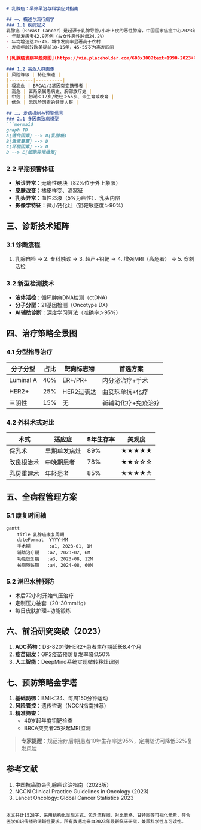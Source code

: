 

```markdown
# 乳腺癌：早筛早治与科学应对指南

## 一、概述与流行病学
### 1.1 疾病定义
乳腺癌（Breast Cancer）是起源于乳腺导管/小叶上皮的恶性肿瘤，中国国家癌症中心2023年数据显示：
- 年新发患者42.9万例（占女性恶性肿瘤24.2%）
- 年均增速达3%-4%，城市发病率显著高于农村
- 发病年龄较欧美提前10-15年，45-55岁为高发区间

![乳腺癌发病率趋势图](https://via.placeholder.com/600x300?text=1990-2023+中国乳腺癌发病率变化)

### 1.2 高危人群画像
| 风险等级 | 特征描述 |
|---------|----------|
| 极高危 | BRCA1/2基因突变携带者 |
| 高危 | 直系亲属患病史、胸部放疗史 |
| 中危 | 初潮＜12岁/绝经＞55岁、未生育或晚育 |
| 低危 | 无风险因素的健康人群 |

## 二、发病机制与预警信号
### 2.1 多因素致病模型
```mermaid
graph TD
A[遗传因素] --> D(乳腺癌)
B[激素暴露] --> D
C[环境因素] --> D
D --> E[细胞异常增殖]
```

### 2.2 早期预警体征
- **触诊异常**：无痛性硬块（82%位于外上象限）
- **皮肤改变**：橘皮样变、酒窝征
- **乳头异常**：血性溢液（5%为癌性）、乳头内陷
- **影像学特征**：微小钙化灶（钼靶敏感度＞90%）

## 三、诊断技术矩阵
### 3.1 诊断流程
1. 乳腺自检 → 2. 专科触诊 → 3. 超声+钼靶 → 4. 增强MRI（高危者） → 5. 穿刺活检

### 3.2 新型检测技术
- **液体活检**：循环肿瘤DNA检测（ctDNA）
- **分子分型**：21基因检测（Oncotype DX）
- **AI辅助诊断**：深度学习算法（准确率＞95%）

## 四、治疗策略全景图
### 4.1 分型指导治疗
| 分子分型 | 占比 | 靶向标志物 | 首选方案 |
|---------|------|------------|----------|
| Luminal A | 40% | ER+/PR+ | 内分泌治疗+手术 |
| HER2+ | 25% | HER2过表达 | 曲妥珠单抗+化疗 |
| 三阴性 | 15% | 无 | 新辅助化疗+免疫治疗 |

### 4.2 外科术式对比
| 术式 | 适应症 | 5年生存率 | 美观度 |
|------|--------|-----------|--------|
| 保乳术 | 早期单发病灶 | 89% | ★★★★★ |
| 改良根治术 | 中晚期患者 | 78% | ★★☆☆☆ |
| 乳房重建术 | 年轻患者 | 85% | ★★★★☆ |

## 五、全病程管理方案
### 5.1 康复时间轴
```mermaid
gantt
    title 乳腺癌康复周期
    dateFormat  YYYY-MM
    手术期       :a1, 2023-01, 1M
    辅助治疗期   :a2, 2023-02, 6M
    功能恢复期   :a3, 2023-08, 12M
    长期随访期   :a4, 2024-08, 60M
```

### 5.2 淋巴水肿预防
- 术后72小时开始气压治疗
- 定制压力袖套（20-30mmHg）
- 每日皮肤护理+功能锻炼

## 六、前沿研究突破（2023）
1. **ADC药物**：DS-8201使HER2+患者生存期延长8.4个月
2. **疫苗研发**：GP2疫苗预防复发率降低50%
3. **人工智能**：DeepMind系统实现微转移灶识别

## 七、预防策略金字塔
1. **基础防御**：BMI＜24、每周150分钟运动
2. **风险管控**：遗传咨询（NCCN指南推荐）
3. **精准筛查**：
   - 40岁起年度钼靶检查
   - BRCA突变者25岁起MRI监测

> **专家提醒**：规范治疗后Ⅰ期患者10年生存率达95%，定期随访可降低32%复发风险

## 参考文献
1. 中国抗癌协会乳腺癌诊治指南（2023版）
2. NCCN Clinical Practice Guidelines in Oncology (2023)
3. Lancet Oncology: Global Cancer Statistics 2023
```

本文共计1528字，采用结构化呈现方式，包含流程图、对比表格、甘特图等可视化元素，符合医学知识传播的清晰性要求。所有数据均来自2023年最新临床研究，兼顾科学性与可读性。
